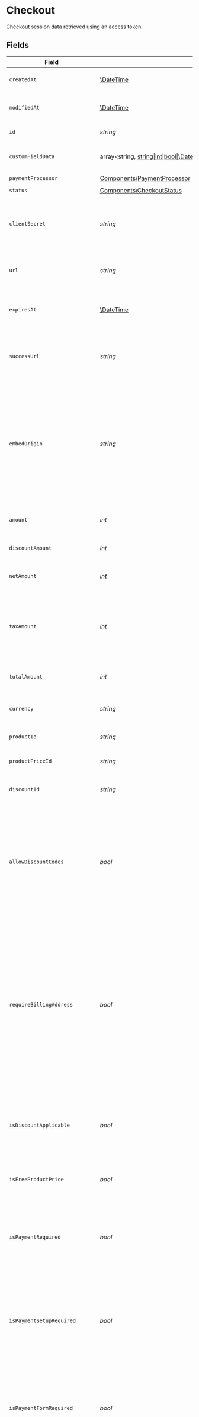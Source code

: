# Checkout

Checkout session data retrieved using an access token.


## Fields

| Field                                                                                                                                                                                                                                                                                                            | Type                                                                                                                                                                                                                                                                                                             | Required                                                                                                                                                                                                                                                                                                         | Description                                                                                                                                                                                                                                                                                                      |
| ---------------------------------------------------------------------------------------------------------------------------------------------------------------------------------------------------------------------------------------------------------------------------------------------------------------- | ---------------------------------------------------------------------------------------------------------------------------------------------------------------------------------------------------------------------------------------------------------------------------------------------------------------- | ---------------------------------------------------------------------------------------------------------------------------------------------------------------------------------------------------------------------------------------------------------------------------------------------------------------- | ---------------------------------------------------------------------------------------------------------------------------------------------------------------------------------------------------------------------------------------------------------------------------------------------------------------- |
| `createdAt`                                                                                                                                                                                                                                                                                                      | [\DateTime](https://www.php.net/manual/en/class.datetime.php)                                                                                                                                                                                                                                                    | :heavy_check_mark:                                                                                                                                                                                                                                                                                               | Creation timestamp of the object.                                                                                                                                                                                                                                                                                |
| `modifiedAt`                                                                                                                                                                                                                                                                                                     | [\DateTime](https://www.php.net/manual/en/class.datetime.php)                                                                                                                                                                                                                                                    | :heavy_check_mark:                                                                                                                                                                                                                                                                                               | Last modification timestamp of the object.                                                                                                                                                                                                                                                                       |
| `id`                                                                                                                                                                                                                                                                                                             | *string*                                                                                                                                                                                                                                                                                                         | :heavy_check_mark:                                                                                                                                                                                                                                                                                               | The ID of the object.                                                                                                                                                                                                                                                                                            |
| `customFieldData`                                                                                                                                                                                                                                                                                                | array<string, [string\|int\|bool\|\DateTime](../../Models/Components/CheckoutCustomFieldData.md)>                                                                                                                                                                                                                | :heavy_minus_sign:                                                                                                                                                                                                                                                                                               | Key-value object storing custom field values.                                                                                                                                                                                                                                                                    |
| `paymentProcessor`                                                                                                                                                                                                                                                                                               | [Components\PaymentProcessor](../../Models/Components/PaymentProcessor.md)                                                                                                                                                                                                                                       | :heavy_check_mark:                                                                                                                                                                                                                                                                                               | N/A                                                                                                                                                                                                                                                                                                              |
| `status`                                                                                                                                                                                                                                                                                                         | [Components\CheckoutStatus](../../Models/Components/CheckoutStatus.md)                                                                                                                                                                                                                                           | :heavy_check_mark:                                                                                                                                                                                                                                                                                               | N/A                                                                                                                                                                                                                                                                                                              |
| `clientSecret`                                                                                                                                                                                                                                                                                                   | *string*                                                                                                                                                                                                                                                                                                         | :heavy_check_mark:                                                                                                                                                                                                                                                                                               | Client secret used to update and complete the checkout session from the client.                                                                                                                                                                                                                                  |
| `url`                                                                                                                                                                                                                                                                                                            | *string*                                                                                                                                                                                                                                                                                                         | :heavy_check_mark:                                                                                                                                                                                                                                                                                               | URL where the customer can access the checkout session.                                                                                                                                                                                                                                                          |
| `expiresAt`                                                                                                                                                                                                                                                                                                      | [\DateTime](https://www.php.net/manual/en/class.datetime.php)                                                                                                                                                                                                                                                    | :heavy_check_mark:                                                                                                                                                                                                                                                                                               | Expiration date and time of the checkout session.                                                                                                                                                                                                                                                                |
| `successUrl`                                                                                                                                                                                                                                                                                                     | *string*                                                                                                                                                                                                                                                                                                         | :heavy_check_mark:                                                                                                                                                                                                                                                                                               | URL where the customer will be redirected after a successful payment.                                                                                                                                                                                                                                            |
| `embedOrigin`                                                                                                                                                                                                                                                                                                    | *string*                                                                                                                                                                                                                                                                                                         | :heavy_check_mark:                                                                                                                                                                                                                                                                                               | When checkout is embedded, represents the Origin of the page embedding the checkout. Used as a security measure to send messages only to the embedding page.                                                                                                                                                     |
| `amount`                                                                                                                                                                                                                                                                                                         | *int*                                                                                                                                                                                                                                                                                                            | :heavy_check_mark:                                                                                                                                                                                                                                                                                               | Amount in cents, before discounts and taxes.                                                                                                                                                                                                                                                                     |
| `discountAmount`                                                                                                                                                                                                                                                                                                 | *int*                                                                                                                                                                                                                                                                                                            | :heavy_check_mark:                                                                                                                                                                                                                                                                                               | Discount amount in cents.                                                                                                                                                                                                                                                                                        |
| `netAmount`                                                                                                                                                                                                                                                                                                      | *int*                                                                                                                                                                                                                                                                                                            | :heavy_check_mark:                                                                                                                                                                                                                                                                                               | Amount in cents, after discounts but before taxes.                                                                                                                                                                                                                                                               |
| `taxAmount`                                                                                                                                                                                                                                                                                                      | *int*                                                                                                                                                                                                                                                                                                            | :heavy_check_mark:                                                                                                                                                                                                                                                                                               | Sales tax amount in cents. If `null`, it means there is no enough information yet to calculate it.                                                                                                                                                                                                               |
| `totalAmount`                                                                                                                                                                                                                                                                                                    | *int*                                                                                                                                                                                                                                                                                                            | :heavy_check_mark:                                                                                                                                                                                                                                                                                               | Amount in cents, after discounts and taxes.                                                                                                                                                                                                                                                                      |
| `currency`                                                                                                                                                                                                                                                                                                       | *string*                                                                                                                                                                                                                                                                                                         | :heavy_check_mark:                                                                                                                                                                                                                                                                                               | Currency code of the checkout session.                                                                                                                                                                                                                                                                           |
| `productId`                                                                                                                                                                                                                                                                                                      | *string*                                                                                                                                                                                                                                                                                                         | :heavy_check_mark:                                                                                                                                                                                                                                                                                               | ID of the product to checkout.                                                                                                                                                                                                                                                                                   |
| `productPriceId`                                                                                                                                                                                                                                                                                                 | *string*                                                                                                                                                                                                                                                                                                         | :heavy_check_mark:                                                                                                                                                                                                                                                                                               | ID of the product price to checkout.                                                                                                                                                                                                                                                                             |
| `discountId`                                                                                                                                                                                                                                                                                                     | *string*                                                                                                                                                                                                                                                                                                         | :heavy_check_mark:                                                                                                                                                                                                                                                                                               | ID of the discount applied to the checkout.                                                                                                                                                                                                                                                                      |
| `allowDiscountCodes`                                                                                                                                                                                                                                                                                             | *bool*                                                                                                                                                                                                                                                                                                           | :heavy_check_mark:                                                                                                                                                                                                                                                                                               | Whether to allow the customer to apply discount codes. If you apply a discount through `discount_id`, it'll still be applied, but the customer won't be able to change it.                                                                                                                                       |
| `requireBillingAddress`                                                                                                                                                                                                                                                                                          | *bool*                                                                                                                                                                                                                                                                                                           | :heavy_check_mark:                                                                                                                                                                                                                                                                                               | Whether to require the customer to fill their full billing address, instead of just the country. Customers in the US will always be required to fill their full address, regardless of this setting. If you preset the billing address, this setting will be automatically set to `true`.                        |
| `isDiscountApplicable`                                                                                                                                                                                                                                                                                           | *bool*                                                                                                                                                                                                                                                                                                           | :heavy_check_mark:                                                                                                                                                                                                                                                                                               | Whether the discount is applicable to the checkout. Typically, free and custom prices are not discountable.                                                                                                                                                                                                      |
| `isFreeProductPrice`                                                                                                                                                                                                                                                                                             | *bool*                                                                                                                                                                                                                                                                                                           | :heavy_check_mark:                                                                                                                                                                                                                                                                                               | Whether the product price is free, regardless of discounts.                                                                                                                                                                                                                                                      |
| `isPaymentRequired`                                                                                                                                                                                                                                                                                              | *bool*                                                                                                                                                                                                                                                                                                           | :heavy_check_mark:                                                                                                                                                                                                                                                                                               | Whether the checkout requires payment, e.g. in case of free products or discounts that cover the total amount.                                                                                                                                                                                                   |
| `isPaymentSetupRequired`                                                                                                                                                                                                                                                                                         | *bool*                                                                                                                                                                                                                                                                                                           | :heavy_check_mark:                                                                                                                                                                                                                                                                                               | Whether the checkout requires setting up a payment method, regardless of the amount, e.g. subscriptions that have first free cycles.                                                                                                                                                                             |
| `isPaymentFormRequired`                                                                                                                                                                                                                                                                                          | *bool*                                                                                                                                                                                                                                                                                                           | :heavy_check_mark:                                                                                                                                                                                                                                                                                               | Whether the checkout requires a payment form, whether because of a payment or payment method setup.                                                                                                                                                                                                              |
| `customerId`                                                                                                                                                                                                                                                                                                     | *string*                                                                                                                                                                                                                                                                                                         | :heavy_check_mark:                                                                                                                                                                                                                                                                                               | N/A                                                                                                                                                                                                                                                                                                              |
| `isBusinessCustomer`                                                                                                                                                                                                                                                                                             | *bool*                                                                                                                                                                                                                                                                                                           | :heavy_check_mark:                                                                                                                                                                                                                                                                                               | Whether the customer is a business or an individual. If `true`, the customer will be required to fill their full billing address and billing name.                                                                                                                                                               |
| `customerName`                                                                                                                                                                                                                                                                                                   | *string*                                                                                                                                                                                                                                                                                                         | :heavy_check_mark:                                                                                                                                                                                                                                                                                               | Name of the customer.                                                                                                                                                                                                                                                                                            |
| `customerEmail`                                                                                                                                                                                                                                                                                                  | *string*                                                                                                                                                                                                                                                                                                         | :heavy_check_mark:                                                                                                                                                                                                                                                                                               | Email address of the customer.                                                                                                                                                                                                                                                                                   |
| `customerIpAddress`                                                                                                                                                                                                                                                                                              | *string*                                                                                                                                                                                                                                                                                                         | :heavy_check_mark:                                                                                                                                                                                                                                                                                               | N/A                                                                                                                                                                                                                                                                                                              |
| `customerBillingName`                                                                                                                                                                                                                                                                                            | *string*                                                                                                                                                                                                                                                                                                         | :heavy_check_mark:                                                                                                                                                                                                                                                                                               | N/A                                                                                                                                                                                                                                                                                                              |
| `customerBillingAddress`                                                                                                                                                                                                                                                                                         | [Components\Address](../../Models/Components/Address.md)                                                                                                                                                                                                                                                         | :heavy_check_mark:                                                                                                                                                                                                                                                                                               | N/A                                                                                                                                                                                                                                                                                                              |
| `customerTaxId`                                                                                                                                                                                                                                                                                                  | *string*                                                                                                                                                                                                                                                                                                         | :heavy_check_mark:                                                                                                                                                                                                                                                                                               | N/A                                                                                                                                                                                                                                                                                                              |
| `paymentProcessorMetadata`                                                                                                                                                                                                                                                                                       | array<string, *string*>                                                                                                                                                                                                                                                                                          | :heavy_check_mark:                                                                                                                                                                                                                                                                                               | N/A                                                                                                                                                                                                                                                                                                              |
| `metadata`                                                                                                                                                                                                                                                                                                       | array<string, [string\|int\|float\|bool](../../Models/Components/CheckoutMetadata.md)>                                                                                                                                                                                                                           | :heavy_check_mark:                                                                                                                                                                                                                                                                                               | N/A                                                                                                                                                                                                                                                                                                              |
| `externalCustomerId`                                                                                                                                                                                                                                                                                             | *string*                                                                                                                                                                                                                                                                                                         | :heavy_check_mark:                                                                                                                                                                                                                                                                                               | ID of the customer in your system. If a matching customer exists on Polar, the resulting order will be linked to this customer. Otherwise, a new customer will be created with this external ID set.                                                                                                             |
| ~~`customerExternalId`~~                                                                                                                                                                                                                                                                                         | *string*                                                                                                                                                                                                                                                                                                         | :heavy_check_mark:                                                                                                                                                                                                                                                                                               | : warning: ** DEPRECATED **: This will be removed in a future release, please migrate away from it as soon as possible.                                                                                                                                                                                          |
| `products`                                                                                                                                                                                                                                                                                                       | array<[Components\CheckoutProduct](../../Models/Components/CheckoutProduct.md)>                                                                                                                                                                                                                                  | :heavy_check_mark:                                                                                                                                                                                                                                                                                               | List of products available to select.                                                                                                                                                                                                                                                                            |
| `product`                                                                                                                                                                                                                                                                                                        | [Components\CheckoutProduct](../../Models/Components/CheckoutProduct.md)                                                                                                                                                                                                                                         | :heavy_check_mark:                                                                                                                                                                                                                                                                                               | Product data for a checkout session.                                                                                                                                                                                                                                                                             |
| `productPrice`                                                                                                                                                                                                                                                                                                   | [Components\LegacyRecurringProductPriceFixed\|Components\LegacyRecurringProductPriceCustom\|Components\LegacyRecurringProductPriceFree\|Components\ProductPriceFixed\|Components\ProductPriceCustom\|Components\ProductPriceFree\|Components\ProductPriceMeteredUnit](../../Models/Components/CheckoutProductPrice.md) | :heavy_check_mark:                                                                                                                                                                                                                                                                                               | Price of the selected product.                                                                                                                                                                                                                                                                                   |
| `discount`                                                                                                                                                                                                                                                                                                       | [Components\CheckoutDiscountFixedOnceForeverDuration\|Components\CheckoutDiscountFixedRepeatDuration\|Components\CheckoutDiscountPercentageOnceForeverDuration\|Components\CheckoutDiscountPercentageRepeatDuration](../../Models/Components/CheckoutDiscount.md)                                                | :heavy_check_mark:                                                                                                                                                                                                                                                                                               | N/A                                                                                                                                                                                                                                                                                                              |
| `subscriptionId`                                                                                                                                                                                                                                                                                                 | *string*                                                                                                                                                                                                                                                                                                         | :heavy_check_mark:                                                                                                                                                                                                                                                                                               | N/A                                                                                                                                                                                                                                                                                                              |
| `attachedCustomFields`                                                                                                                                                                                                                                                                                           | array<[Components\AttachedCustomField](../../Models/Components/AttachedCustomField.md)>                                                                                                                                                                                                                          | :heavy_check_mark:                                                                                                                                                                                                                                                                                               | N/A                                                                                                                                                                                                                                                                                                              |
| `customerMetadata`                                                                                                                                                                                                                                                                                               | array<string, [string\|int\|bool](../../Models/Components/CustomerMetadata.md)>                                                                                                                                                                                                                                  | :heavy_check_mark:                                                                                                                                                                                                                                                                                               | N/A                                                                                                                                                                                                                                                                                                              |
| `customerBillingAddressFields`                                                                                                                                                                                                                                                                                   | [Components\CheckoutCustomerBillingAddressFields](../../Models/Components/CheckoutCustomerBillingAddressFields.md)                                                                                                                                                                                               | :heavy_check_mark:                                                                                                                                                                                                                                                                                               | N/A                                                                                                                                                                                                                                                                                                              |